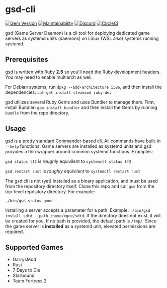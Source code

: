 # gsd-cli

[![Gem Version](https://badge.fury.io/rb/gsd-cli.svg)](https://badge.fury.io/rb/gsd-cli)
[![Maintainability](https://api.codeclimate.com/v1/badges/004676926e67e920ef77/maintainability)](https://codeclimate.com/github/Egeeio/gsd-cli/maintainability)
[![Discord](https://discordapp.com/api/guilds/183740337976508416/widget.png?style=shield)](https://discord.gg/tVyBHAU)
[![CircleCI](https://circleci.com/gh/Egeeio/gsd-cli.svg?style=svg)](https://circleci.com/gh/Egeeio/gsd-cli)

gsd (Game Server Daemon) is a cli tool for deploying dedicated game servers as systemd units (daemons) on Linux (WSL also) systems running systemd.

## Prerequisites

gsd is written with Ruby **2.5** so you'll need the Ruby development headers. You may need to enable multiarch as well.

For Debian systems, run `dpkg --add-architecture i386`, and then install the dependencies: `apt-get install steamcmd ruby-dev`

gsd utilizes several Ruby Gems and uses Bundler to manage them. First, install Bundler: `gem install bundler` and then install the Gems by running `bundle` from the repo directory.

## Usage

gsd is a pretty standard [Commander](https://github.com/commander-rb/commander)-based cli. All commands have built-in `--help` functions. Game servers are installed as systemd units and gsd provides a thin wrapper around common systemd functions. Examples:

`gsd status tf2` is _roughly_ equivilent to `systemctl status tf2`

`gsd restart rust` is _roughly_ equivilent to `systemctl restart rust`

The gsd cli is not (yet) installed as a binary application, and must be used from the repository directory itself. Clone this repo and call `gsd` from the top-level repository directory. For example:

`./bin/gsd status gmod`

Installing a server accepts a parameter for a path. Example: `./bin/gsd install sdtd --path /home/egee/sdtd`. If the directory does not exist, it will be created for you. If no path is provided, the default path is `/tmp/`. Since the game server is **installed** as a systemd unit, elevated permissions are required.

## Supported Games

* GarrysMod
* Rust
* 7 Days to Die
* Starbound
* Team Fortress 2
